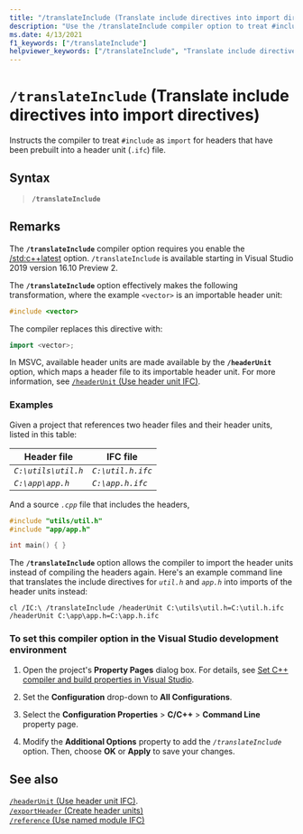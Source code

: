 ```yaml
---
title: "/translateInclude (Translate include directives into import directives)"
description: "Use the /translateInclude compiler option to treat #include directives as import statements when an importable header unit is available."
ms.date: 4/13/2021
f1_keywords: ["/translateInclude"]
helpviewer_keywords: ["/translateInclude", "Translate include directives into import directives"]
---
```

# `/translateInclude` (Translate include directives into import directives)

Instructs the compiler to treat `#include` as `import` for headers that have been prebuilt into a header unit (`.ifc`) file. 

## Syntax

> **`/translateInclude`**

## Remarks

The **`/translateInclude`** compiler option requires you enable the [/std:c++latest](std-specify-language-standard-version.md) option. `/translateInclude` is available starting in Visual Studio 2019 version 16.10 Preview 2.

The **`/translateInclude`** option effectively makes the following transformation, where the example `<vector>` is an importable header unit:

```cpp
#include <vector>
```

The compiler replaces this directive with:

```cpp
import <vector>;
```

In MSVC, available header units are made available by the **`/headerUnit`** option, which maps a header file to its importable header unit. For more information, see [`/headerUnit` (Use header unit IFC)](headerunit.md).

### Examples

Given a project that references two header files and their header units, listed in this table:

| Header file | IFC file |
|--|--|
| *`C:\utils\util.h`* | *`C:\util.h.ifc`* |
| *`C:\app\app.h`* | *`C:\app.h.ifc`* |

And a source *`.cpp`* file that includes the headers,

```cpp
#include "utils/util.h"
#include "app/app.h"

int main() { }
```

The **`/translateInclude`** option allows the compiler to import the header units instead of compiling the headers again. Here's an example command line that translates the include directives for *`util.h`* and *`app.h`* into imports of the header units instead:

```CMD
cl /IC:\ /translateInclude /headerUnit C:\utils\util.h=C:\util.h.ifc /headerUnit C:\app\app.h=C:\app.h.ifc
```

### To set this compiler option in the Visual Studio development environment

1. Open the project's **Property Pages** dialog box. For details, see [Set C++ compiler and build properties in Visual Studio](../working-with-project-properties.md).

1. Set the **Configuration** drop-down to **All Configurations**.

1. Select the **Configuration Properties** > **C/C++** > **Command Line** property page.

1. Modify the **Additional Options** property to add the *`/translateInclude`* option. Then, choose **OK** or **Apply** to save your changes.

## See also

[`/headerUnit` (Use header unit IFC)](headerunit.md).\
[`/exportHeader` (Create header units)](module-exportheader.md)\
[`/reference` (Use named module IFC)](module-reference.md)
